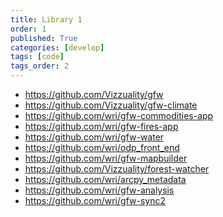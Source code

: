```yaml
---
title: Library 1
order: 1
published: True
categories: [develop]
tags: [code]
tags_order: 2
---
```


<ul>
  <li><a target="_blank" href="https://github.com/Vizzuality/gfw">https://github.com/Vizzuality/gfw</a></li>
  <li><a target="_blank" href="https://github.com/Vizzuality/gfw-climate">https://github.com/Vizzuality/gfw-climate</a></li>
  <li><a target="_blank" href="https://github.com/wri/gfw-commodities-app">https://github.com/wri/gfw-commodities-app</a></li>
  <li><a target="_blank" href="https://github.com/wri/gfw-fires-app">https://github.com/wri/gfw-fires-app</a></li>
  <li><a target="_blank" href="https://github.com/wri/gfw-water">https://github.com/wri/gfw-water</a></li>
  <li><a target="_blank" href="https://github.com/wri/odp_front_end">https://github.com/wri/odp_front_end</a></li>
  <li><a target="_blank" href="https://github.com/wri/gfw-mapbuilder">https://github.com/wri/gfw-mapbuilder</a></li>
  <li><a target="_blank" href="https://github.com/Vizzuality/forest-watcher">https://github.com/Vizzuality/forest-watcher</a></li>

  <li><a target="_blank" href="https://github.com/wri/arcpy_metadata">https://github.com/wri/arcpy_metadata</a></li>
  <li><a target="_blank" href="https://github.com/wri/gfw-analysis">https://github.com/wri/gfw-analysis</a></li>
  <li><a target="_blank" href="https://github.com/wri/gfw-sync2">https://github.com/wri/gfw-sync2</a></li>
</ul>
